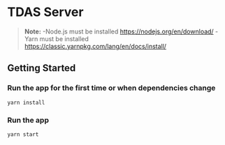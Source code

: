 # TDAS Server

> **Note:** -Node.js must be installed https://nodejs.org/en/download/
-Yarn must be installed https://classic.yarnpkg.com/lang/en/docs/install/

## Getting Started

### Run the app for the first time **or** when dependencies change

```yarn install```

### Run the app

```yarn start```
